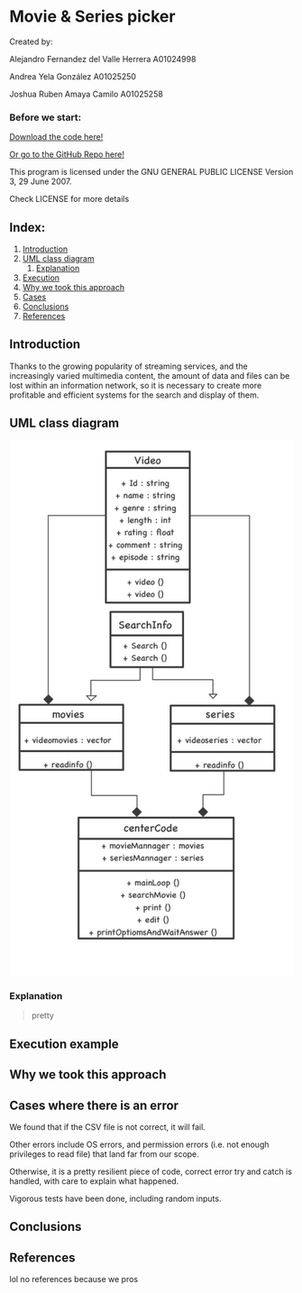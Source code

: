 # Movie & Series picker

Created by:

Alejandro Fernandez del Valle Herrera A01024998

Andrea Yela González A01025250

Joshua Ruben Amaya Camilo A01025258

### Before we start:
[Download the code here!](https://github.com/MrDrHax/movie-surf-in-c--/archive/refs/heads/main.zip)

[Or go to the GitHub Repo here!](https://github.com/MrDrHax/movie-surf-in-c--)

This program is licensed under the GNU GENERAL PUBLIC LICENSE Version 3, 29 June 2007. 

Check LICENSE for more details

## Index:

1. [Introduction](#Introduction)
1. [UML class diagram](#UML-class-diagram)
    1. [Explanation](##Explanation)
1. [Execution](<#Execution-example>)
1. [Why we took this approach](#Why-we-took-this-approach)
1. [Cases](#Cases-where-there-is-an-error)
1. [Conclusions](#Conclusions)
1. [References](#References)

## Introduction
Thanks to the growing popularity of streaming services, and the increasingly varied multimedia content, the amount of data and files can be lost within an information network, so it is necessary to create more profitable and efficient systems for the search and display of them.


## UML class diagram

![Image](UMLDiagram.jpg)

### Explanation

> pretty

## Execution example



## Why we took this approach



## Cases where there is an error

We found that if the CSV file is not correct, it will fail.

Other errors include OS errors, and permission errors (i.e. not enough privileges to read file) that land far from our scope.

Otherwise, it is a pretty resilient piece of code, correct error try and catch is handled, with care to explain what happened.

Vigorous tests have been done, including random inputs.

## Conclusions



## References

lol no references because we pros